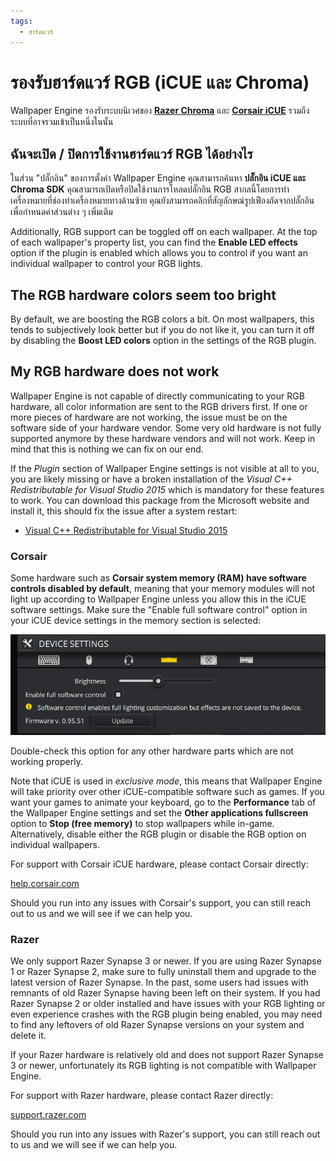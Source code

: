 ```yaml
---
tags:
  - ฮาร์ดแวร์
---
```


# รองรับฮาร์ดแวร์ RGB (iCUE และ Chroma)

Wallpaper Engine รองรับระบบนิเวศของ [**Razer Chroma**](https://www.razer.com/chroma) และ [**Corsair iCUE**](https://www.corsair.com/icue) รวมถึงระบบที่อาจรวมเข้าเป็นหนึ่งในนั้น

## ฉันจะเปิด / ปิดการใช้งานฮาร์ดแวร์ RGB ได้อย่างไร

ในส่วน "ปลั๊กอิน" ของการตั้งค่า Wallpaper Engine คุณสามารถค้นหา **ปลั๊กอิน iCUE และ Chroma SDK** คุณสามารถเปิดหรือปิดใช้งานการโหลดปลั๊กอิน RGB สากลนี้โดยการทำเครื่องหมายที่ช่องทำเครื่องหมายทางด้านซ้าย คุณยังสามารถคลิกที่สัญลักษณ์รูปเฟืองถัดจากปลั๊กอินเพื่อกำหนดค่าส่วนต่าง ๆ เพิ่มเติม

Additionally, RGB support can be toggled off on each wallpaper. At the top of each wallpaper's property list, you can find the **Enable LED effects** option if the plugin is enabled which allows you to control if you want an individual wallpaper to control your RGB lights.

## The RGB hardware colors seem too bright

By default, we are boosting the RGB colors a bit. On most wallpapers, this tends to subjectively look better but if you do not like it, you can turn it off by disabling the **Boost LED colors** option in the settings of the RGB plugin.

## My RGB hardware does not work

Wallpaper Engine is not capable of directly communicating to your RGB hardware, all color information are sent to the RGB drivers first. If one or more pieces of hardware are not working, the issue must be on the software side of your hardware vendor. Some very old hardware is not fully supported anymore by these hardware vendors and will not work. Keep in mind that this is nothing we can fix on our end.

If the *Plugin* section of Wallpaper Engine settings is not visible at all to you, you are likely missing or have a broken installation of the *Visual C++ Redistributable for Visual Studio 2015* which is mandatory for these features to work. You can download this package from the Microsoft website and install it, this should fix the issue after a system restart:

* [Visual C++ Redistributable for Visual Studio 2015](https://www.microsoft.com/download/details.aspx?id=48145)

### Corsair

Some hardware such as **Corsair system memory (RAM) have software controls disabled by default**, meaning that your memory modules will not light up according to Wallpaper Engine unless you allow this in the iCUE software settings. Make sure the "Enable full software control" option in your iCUE device settings in the memory section is selected:

![Enable full software control in iCUE](./icue.png)

Double-check this option for any other hardware parts which are not working properly.

Note that iCUE is used in *exclusive mode*, this means that Wallpaper Engine will take priority over other iCUE-compatible software such as games. If you want your games to animate your keyboard, go to the **Performance** tab of the Wallpaper Engine settings and set the **Other applications fullscreen** option to **Stop (free memory)** to stop wallpapers while in-game. Alternatively, disable either the RGB plugin or disable the RGB option on individual wallpapers.

For support with Corsair iCUE hardware, please contact Corsair directly:

[help.corsair.com](https://help.corsair.com/)

Should you run into any issues with Corsair's support, you can still reach out to us and we will see if we can help you.

### Razer
We only support Razer Synapse 3 or newer. If you are using Razer Synapse 1 or Razer Synapse 2, make sure to fully uninstall them and upgrade to the latest version of Razer Synapse. In the past, some users had issues with remnants of old Razer Synapse having been left on their system. If you had Razer Synapse 2 or older installed and have issues with your RGB lighting or even experience crashes with the RGB plugin being enabled, you may need to find any leftovers of old Razer Synapse versions on your system and delete it.

If your Razer hardware is relatively old and does not support Razer Synapse 3 or newer, unfortunately its RGB lighting is not compatible with Wallpaper Engine.

For support with Razer hardware, please contact Razer directly:

[support.razer.com](https://support.razer.com/)

Should you run into any issues with Razer's support, you can still reach out to us and we will see if we can help you.